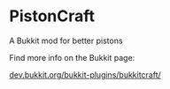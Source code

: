 # PistonCraft
A Bukkit mod for better pistons

Find more info on the Bukkit page:

[dev.bukkit.org/bukkit-plugins/bukkitcraft/]()

